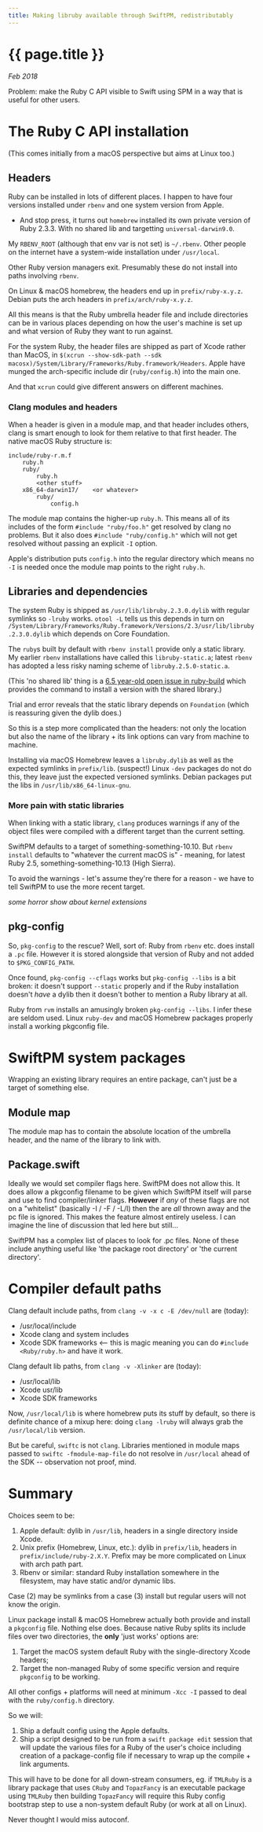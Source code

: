 ```yaml
---
title: Making libruby available through SwiftPM, redistributably
---
```

# {{ page.title }}

*Feb 2018*

Problem: make the Ruby C API visible to Swift using SPM in a way that is useful
for other users.

# The Ruby C API installation

(This comes initially from a macOS perspective but aims at Linux too.)

## Headers

Ruby can be installed in lots of different places.
I happen to have four versions installed under `rbenv` and one system version
from Apple.
* And stop press, it turns out `homebrew` installed its own private version of
  Ruby 2.3.3.  With no shared lib and targetting `universal-darwin9.0`.

My `RBENV_ROOT` (although that env var is not set) is `~/.rbenv`.  Other
people on the internet have a system-wide installation under `/usr/local`.

Other Ruby version managers exit. Presumably these do not install into paths
involving `rbenv`.

On Linux & macOS homebrew, the headers end up in `prefix/ruby-x.y.z`.  Debian
puts the arch headers in `prefix/arch/ruby-x.y.z`.

All this means is that the Ruby umbrella header file and include directories
can be in various places depending on how the user's machine is set up and
what version of Ruby they want to run against.

For the system Ruby, the header files are shipped as part of Xcode rather than
MacOS, in `$(xcrun --show-sdk-path --sdk macosx)/System/Library/Frameworks/Ruby.framework/Headers`.  Apple have munged the arch-specific include dir
(`ruby/config.h`) into the main one.

And that `xcrun` could give different answers on different machines.

### Clang modules and headers

When a header is given in a module map, and that header includes others, clang
is smart enough to look for them relative to that first header.  The native
macOS Ruby structure is:
```
include/ruby-r.m.f
    ruby.h
    ruby/
        ruby.h
        <other stuff>
    x86_64-darwin17/    <or whatever>
        ruby/
            config.h
```
The module map contains the higher-up `ruby.h`.  This means all of its includes
of the form `#include "ruby/foo.h"` get resolved by clang no problems.  But it
also does `#include "ruby/config.h"` which will not get resolved without passing
an explicit `-I` option.

Apple's distribution puts `config.h` into the regular directory which means no
`-I` is needed once the module map points to the right `ruby.h`.

## Libraries and dependencies

The system Ruby is shipped as `/usr/lib/libruby.2.3.0.dylib` with regular
symlinks so `-lruby` works.  `otool -L` tells us this depends in turn on
`/System/Library/Frameworks/Ruby.framework/Versions/2.3/usr/lib/libruby.2.3.0.dylib` which depends on Core Foundation.

The `ruby`s built by default with `rbenv install` provide only a static library.
My earlier `rbenv` installations have called this `libruby-static.a`; latest
`rbenv` has adopted a less risky naming scheme of `libruby.2.5.0-static.a`.

(This 'no shared lib' thing is a [6.5 year-old open issue in ruby-build](https://github.com/rbenv/ruby-build/issues/35) which provides the command to install a
 version with the shared library.)

Trial and error reveals that the static library depends on `Foundation` (which
is reassuring given the dylib does.)

So this is a step more complicated than the headers: not only the location but
also the name of the library + its link options can vary from machine to
machine.

Installing via macOS Homebrew leaves a `libruby.dylib` as well as the expected
symlinks in `prefix/lib`.  (suspect!)  Linux `-dev` packages do not do this,
they leave just the expected versioned symlinks.  Debian packages put the libs
in `/usr/lib/x86_64-linux-gnu`.

### More pain with static libraries

When linking with a static library, `clang` produces warnings if any of the
object files were compiled with a different target than the current setting.

SwiftPM defaults to a target of something-something-10.10.  But `rbenv install`
defaults to "whatever the current macOS is" - meaning, for latest Ruby 2.5,
something-something-10.13 (High Sierra).

To avoid the warnings - let's assume they're there for a reason - we have to
tell SwiftPM to use the more recent target.

*some horror show about kernel extensions*

## pkg-config

So, `pkg-config` to the rescue?  Well, sort of: Ruby from `rbenv` etc. does
install a `.pc` file.  However it is stored alongside that version of Ruby and
not added to `$PKG_CONFIG_PATH`.

Once found, `pkg-config --cflags` works but `pkg-config --libs` is a bit
broken: it doesn't support `--static` properly and if the Ruby installation
doesn't *have* a dylib then it doesn't bother to mention a Ruby library at all.

Ruby from `rvm` installs an amusingly broken `pkg-config --libs`.  I infer these
are seldom used.  Linux `ruby-dev` and macOS Homebrew packages properly install
a working pkgconfig file.

# SwiftPM system packages

Wrapping an existing library requires an entire package, can't just be a target
of something else.

## Module map

The module map has to contain the absolute location of the umbrella header,
and the name of the library to link with.

## Package.swift

Ideally we would set compiler flags here.  SwiftPM does not allow this.  It does
allow a pkgconfig filename to be given which SwiftPM itself will parse and use
to find compiler/linker flags.  **However** if *any* of these flags are not on
a "whitelist" (basically -I / -F / -L/l) then the are *all* thrown away and the
pc file is ignored.  This makes the feature almost entirely useless.  I can
imagine the line of discussion that led here but still...

SwiftPM has a complex list of places to look for .pc files.  None of these
include anything useful like 'the package root directory' or 'the current
directory'.

# Compiler default paths

Clang default include paths, from `clang -v -x c -E /dev/null` are (today):
* /usr/local/include
* Xcode clang and system includes
* Xcode SDK frameworks <-- this is magic meaning you can do `#include <Ruby/ruby.h>` and have it work.

Clang default lib paths, from `clang -v -Xlinker` are (today):
* /usr/local/lib
* Xcode usr/lib
* Xcode SDK frameworks

Now, `/usr/local/lib` is where homebrew puts its stuff by default, so there
is definite chance of a mixup here: doing `clang -lruby` will always grab the
`/usr/local/lib` version.

But be careful, `swiftc` is not `clang`.  Libraries mentioned in module maps
passed to `swiftc -fmodule-map-file` do not resolve in `/usr/local` ahead of
the SDK -- observation not proof, mind.

# Summary

Choices seem to be:
1. Apple default: dylib in `/usr/lib`, headers in a single directory inside
   Xcode.
2. Unix prefix (Homebrew, Linux, etc.): dylib in `prefix/lib`, headers in
   `prefix/include/ruby-2.X.Y`.  Prefix may be more complicated on Linux with
   arch path part.
3. Rbenv or similar: standard Ruby installation somewhere in the filesystem,
    may have static and/or dynamic libs.

Case (2) may be symlinks from a case (3) install but regular users will not
know the origin.

Linux package install & macOS Homebrew actually both provide and install a
`pkgconfig` file.  Nothing else does.  Because native Ruby splits its include
files over two directories, the **only** 'just works' options are:
1. Target the macOS system default Ruby with the single-directory Xcode headers;
2. Target the non-managed Ruby of some specific version and require `pkgconfig` to be working.

All other configs + platforms will need at minimum `-Xcc -I` passed to deal with
the `ruby/config.h` directory.

So we will:
1. Ship a default config using the Apple defaults.
2. Ship a script designed to be run from a `swift package edit` session that
   will update the various files for a Ruby of the user's choice including
   creation of a package-config file if necessary to wrap up the compile + link
   arguments.

This will have to be done for all down-stream consumers, eg. if `TMLRuby` is
a library package that uses `CRuby` and `TopazFancy` is an executable package
using `TMLRuby` then building `TopazFancy` will require this Ruby config
bootstrap step to use a non-system default Ruby (or work at all on Linux).

Never thought I would miss autoconf.
